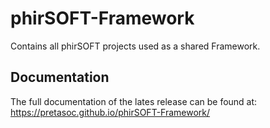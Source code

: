 # phirSOFT-Framework
Contains all phirSOFT projects used as a shared Framework.

## Documentation

The full documentation of the lates release can be found at: https://pretasoc.github.io/phirSOFT-Framework/
